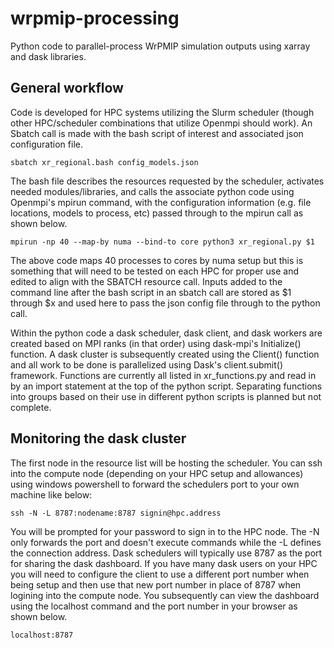 # wrpmip-processing

Python code to parallel-process WrPMIP simulation outputs using xarray and dask libraries.

## General workflow

Code is developed for HPC systems utilizing the Slurm scheduler (though other HPC/scheduler combinations that utilize Openmpi should work). An Sbatch call is made with the bash script of interest and associated json configuration file.  

```
sbatch xr_regional.bash config_models.json
```

The bash file describes the resources requested by the scheduler, activates needed modules/libraries, and calls the associate python code using Openmpi's mpirun command, with the configuration information (e.g. file locations, models to process, etc) passed through to the mpirun call as shown below.

```
mpirun -np 40 --map-by numa --bind-to core python3 xr_regional.py $1
```

The above code maps 40 processes to cores by numa setup but this is something that will need to be tested on each HPC for proper use and edited to align with the SBATCH resource call. Inputs added to the command line after the bash script in an sbatch call are stored as $1 through $x and used here to pass the json config file through to the python call.

Within the python code a dask scheduler, dask client, and dask workers are created based on MPI ranks (in that order) using dask-mpi's Initialize() function. A dask cluster is subsequently created using the Client() function and all work to be done is parallelized using Dask's client.submit() framework. Functions are currently all listed in xr_functions.py and read in by an import statement at the top of the python script. Separating functions into groups based on their use in different python scripts is planned but not complete.  

## Monitoring the dask cluster

The first node in the resource list will be hosting the scheduler. You can ssh into the compute node (depending on your HPC setup and allowances) using windows powershell to forward the schedulers port to your own machine like below:

```
ssh -N -L 8787:nodename:8787 signin@hpc.address
```

You will be prompted for your password to sign in to the HPC node. The -N only forwards the port and doesn't execute commands while the -L defines the connection address. Dask schedulers will typically use 8787 as the port for sharing the dask dashboard. If you have many dask users on your HPC you will need to configure the client to use a different port number when being setup and then use that new port number in place of 8787 when logining into the compute node. You subsequently can view the dashboard using the localhost command and the port number in your browser as shown below.

```
localhost:8787
```
